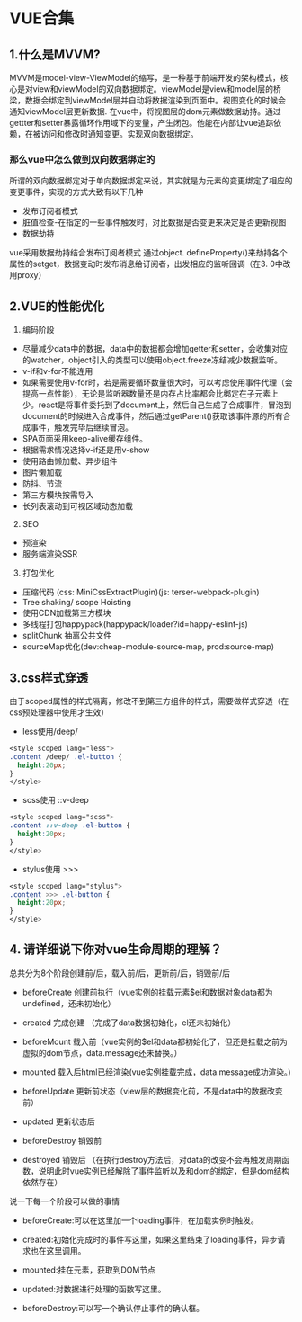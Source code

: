 # VUE合集
## 1.什么是MVVM?
 MVVM是model-view-ViewModel的缩写，是一种基于前端开发的架构模式，核心是对view和viewModel的双向数据绑定。viewModel是view和model层的桥梁，数据会绑定到viewModel层并自动将数据渲染到页面中。视图变化的时候会通知viewModel层更新数据. 
 在vue中，将视图层的dom元素做数据劫持。通过gettter和setter暴露循环作用域下的变量，产生闭包。他能在内部让vue追踪依赖，在被访问和修改时通知变更。实现双向数据绑定。
 ### 那么vue中怎么做到双向数据绑定的
 所谓的双向数据绑定对于单向数据绑定来说，其实就是为元素的变更绑定了相应的变更事件，实现的方式大致有以下几种
 - 发布订阅者模式
 - 脏值检查-在指定的一些事件触发时，对比数据是否变更来决定是否更新视图
 - 数据劫持

vue采用数据劫持结合发布订阅者模式 通过object. defineProperty()来劫持各个属性的setget，数据变动时发布消息给订阅者，出发相应的监听回调（在3. 0中改用proxy）

## 2.VUE的性能优化
1. 编码阶段
- 尽量减少data中的数据，data中的数据都会增加getter和setter，会收集对应的watcher，object引入的类型可以使用object.freeze冻结减少数据监听。
- v-if和v-for不能连用 
- 如果需要使用v-for时，若是需要循环数量很大时，可以考虑使用事件代理（会提高一点性能），无论是监听器数量还是内存占比率都会比绑定在子元素上少。react是将事件委托到了document上，然后自己生成了合成事件，冒泡到document的时候进入合成事件，然后通过getParent()获取该事件源的所有合成事件，触发完毕后继续冒泡。
- SPA页面采用keep-alive缓存组件。
- 根据需求情况选择v-if还是用v-show
- 使用路由懒加载、异步组件
- 图片懒加载
- 防抖、节流
- 第三方模块按需导入
- 长列表滚动到可视区域动态加载
2. SEO
- 预渲染
- 服务端渲染SSR
3. 打包优化
- 压缩代码 (css: MiniCssExtractPlugin)(js: terser-webpack-plugin)
- Tree shaking/ scope Hoisting
- 使用CDN加载第三方模块
- 多线程打包happypack(happypack/loader?id=happy-eslint-js)
- splitChunk 抽离公共文件
- sourceMap优化(dev:cheap-module-source-map, prod:source-map)

## 3.css样式穿透
由于scoped属性的样式隔离，修改不到第三方组件的样式，需要做样式穿透（在css预处理器中使用才生效）

- less使用/deep/
```css
<style scoped lang="less">
.content /deep/ .el-button {
  height:20px;
}
</style>
```

- scss使用 ::v-deep
```scss
<style scoped lang="scss">
.content ::v-deep .el-button {
  height:20px;
}
</style>
```

- stylus使用 >>>
```scss
<style scoped lang="stylus">
.content >>> .el-button {
  height:20px;
}
</style>
```

## 4. 请详细说下你对vue生命周期的理解？
总共分为8个阶段创建前/后，载入前/后，更新前/后，销毁前/后

- beforeCreate 创建前执行（vue实例的挂载元素$el和数据对象data都为undefined，还未初始化）

- created 完成创建 （完成了data数据初始化，el还未初始化）

- beforeMount 载入前（vue实例的$el和data都初始化了，但还是挂载之前为虚拟的dom节点，data.message还未替换。）

- mounted 载入后html已经渲染(vue实例挂载完成，data.message成功渲染。)

- beforeUpdate 更新前状态（view层的数据变化前，不是data中的数据改变前）

- updated 更新状态后

- beforeDestroy 销毁前

- destroyed 销毁后 （在执行destroy方法后，对data的改变不会再触发周期函数，说明此时vue实例已经解除了事件监听以及和dom的绑定，但是dom结构依然存在）

说一下每一个阶段可以做的事情

- beforeCreate:可以在这里加一个loading事件，在加载实例时触发。

- created:初始化完成时的事件写这里，如果这里结束了loading事件，异步请求也在这里调用。

- mounted:挂在元素，获取到DOM节点

- updated:对数据进行处理的函数写这里。

- beforeDestroy:可以写一个确认停止事件的确认框。